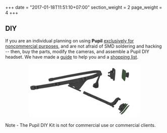 +++
date = "2017-01-18T11:51:10+07:00"
section_weight = 2
page_weight = 4
+++

## DIY

If you are an individual planning on using **Pupil** [exclusively for noncommercial purposes](#license), and are not afraid of SMD soldering and hacking -- then, buy the parts, modify the cameras, and assemble a Pupil DIY headset. We have made a [guide](#diy-kit-guide) to help you and a [shopping list](https://docs.google.com/spreadsheet/pub?key=0Al-zbr5hUFxPdEdJY1Z0dGRXU18yU0JxTVQ3THBOZFE&single=true&gid=0&output=html). 
  
<p align="center">
	<img class="padTop--2 padBottom--2" style="max-width: 70%" src="/images/headset/diy_explosion.png" />
</p>

<aside class="notice">Note - The Pupil DIY Kit is not for commercial use or commercial clients.</aside>
